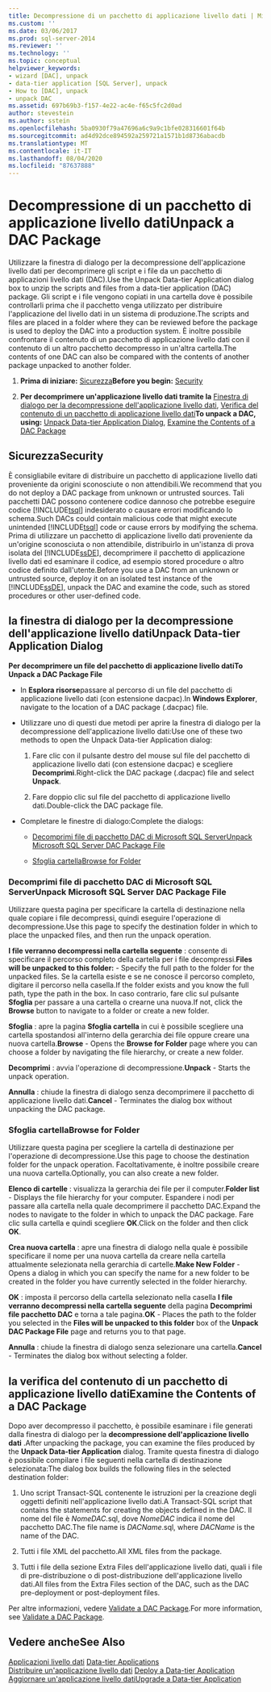 ```yaml
---
title: Decompressione di un pacchetto di applicazione livello dati | Microsoft Docs
ms.custom: ''
ms.date: 03/06/2017
ms.prod: sql-server-2014
ms.reviewer: ''
ms.technology: ''
ms.topic: conceptual
helpviewer_keywords:
- wizard [DAC], unpack
- data-tier application [SQL Server], unpack
- How to [DAC], unpack
- unpack DAC
ms.assetid: 697b69b3-f157-4e22-ac4e-f65c5fc2d0ad
author: stevestein
ms.author: sstein
ms.openlocfilehash: 5ba0930f79a47696a6c9a9c1bfe028316601f64b
ms.sourcegitcommit: ad4d92dce894592a259721a1571b1d8736abacdb
ms.translationtype: MT
ms.contentlocale: it-IT
ms.lasthandoff: 08/04/2020
ms.locfileid: "87637888"
---
```

# <a name="unpack-a-dac-package"></a><span data-ttu-id="bda3b-102">Decompressione di un pacchetto di applicazione livello dati</span><span class="sxs-lookup"><span data-stu-id="bda3b-102">Unpack a DAC Package</span></span>
  <span data-ttu-id="bda3b-103">Utilizzare la finestra di dialogo per la decompressione dell'applicazione livello dati per decomprimere gli script e i file da un pacchetto di applicazioni livello dati (DAC).</span><span class="sxs-lookup"><span data-stu-id="bda3b-103">Use the Unpack Data-tier Application dialog box to unzip the scripts and files from a data-tier application (DAC) package.</span></span> <span data-ttu-id="bda3b-104">Gli script e i file vengono copiati in una cartella dove è possibile controllarli prima che il pacchetto venga utilizzato per distribuire l'applicazione del livello dati in un sistema di produzione.</span><span class="sxs-lookup"><span data-stu-id="bda3b-104">The scripts and files are placed in a folder where they can be reviewed before the package is used to deploy the DAC into a production system.</span></span> <span data-ttu-id="bda3b-105">È inoltre possibile confrontare il contenuto di un pacchetto di applicazione livello dati con il contenuto di un altro pacchetto decompresso in un'altra cartella.</span><span class="sxs-lookup"><span data-stu-id="bda3b-105">The contents of one DAC can also be compared with the contents of another package unpacked to another folder.</span></span>  
  
1.  <span data-ttu-id="bda3b-106">**Prima di iniziare:**  [Sicurezza](#Security)</span><span class="sxs-lookup"><span data-stu-id="bda3b-106">**Before you begin:**  [Security](#Security)</span></span>  
  
2.  <span data-ttu-id="bda3b-107">**Per decomprimere un'applicazione livello dati tramite la**  [Finestra di dialogo per la decompressione dell'applicazione livello dati](#UnpackDACDial), [Verifica del contenuto di un pacchetto di applicazione livello dati](#ExamDACPack)</span><span class="sxs-lookup"><span data-stu-id="bda3b-107">**To unpack a DAC, using:**  [Unpack Data-tier Application Dialog](#UnpackDACDial), [Examine the Contents of a DAC Package](#ExamDACPack)</span></span>  
  
##  <a name="security"></a><a name="Security"></a> <span data-ttu-id="bda3b-108">Sicurezza</span><span class="sxs-lookup"><span data-stu-id="bda3b-108">Security</span></span>  
 <span data-ttu-id="bda3b-109">È consigliabile evitare di distribuire un pacchetto di applicazione livello dati proveniente da origini sconosciute o non attendibili.</span><span class="sxs-lookup"><span data-stu-id="bda3b-109">We recommend that you do not deploy a DAC package from unknown or untrusted sources.</span></span> <span data-ttu-id="bda3b-110">Tali pacchetti DAC possono contenere codice dannoso che potrebbe eseguire codice [!INCLUDE[tsql](../../includes/tsql-md.md)] indesiderato o causare errori modificando lo schema.</span><span class="sxs-lookup"><span data-stu-id="bda3b-110">Such DACs could contain malicious code that might execute unintended [!INCLUDE[tsql](../../includes/tsql-md.md)] code or cause errors by modifying the schema.</span></span> <span data-ttu-id="bda3b-111">Prima di utilizzare un pacchetto di applicazione livello dati proveniente da un'origine sconosciuta o non attendibile, distribuirlo in un'istanza di prova isolata del [!INCLUDE[ssDE](../../includes/ssde-md.md)], decomprimere il pacchetto di applicazione livello dati ed esaminare il codice, ad esempio stored procedure o altro codice definito dall'utente.</span><span class="sxs-lookup"><span data-stu-id="bda3b-111">Before you use a DAC from an unknown or untrusted source, deploy it on an isolated test instance of the [!INCLUDE[ssDE](../../includes/ssde-md.md)], unpack the DAC and examine the code, such as stored procedures or other user-defined code.</span></span>  
  
##  <a name="unpack-data-tier-application-dialog"></a><a name="UnpackDACDial"></a> <span data-ttu-id="bda3b-112">la finestra di dialogo per la decompressione dell'applicazione livello dati</span><span class="sxs-lookup"><span data-stu-id="bda3b-112">Unpack Data-tier Application Dialog</span></span>  
 <span data-ttu-id="bda3b-113">**Per decomprimere un file del pacchetto di applicazione livello dati**</span><span class="sxs-lookup"><span data-stu-id="bda3b-113">**To Unpack a DAC Package File**</span></span>  
  
-   <span data-ttu-id="bda3b-114">In **Esplora risorse**passare al percorso di un file del pacchetto di applicazione livello dati (con estensione dacpac).</span><span class="sxs-lookup"><span data-stu-id="bda3b-114">In **Windows Explorer**, navigate to the location of a DAC package (.dacpac) file.</span></span>  
  
-   <span data-ttu-id="bda3b-115">Utilizzare uno di questi due metodi per aprire la finestra di dialogo per la decompressione dell'applicazione livello dati:</span><span class="sxs-lookup"><span data-stu-id="bda3b-115">Use one of these two methods to open the Unpack Data-tier Application dialog:</span></span>  
  
    1.  <span data-ttu-id="bda3b-116">Fare clic con il pulsante destro del mouse sul file del pacchetto di applicazione livello dati (con estensione dacpac) e scegliere **Decomprimi**.</span><span class="sxs-lookup"><span data-stu-id="bda3b-116">Right-click the DAC package (.dacpac) file and select **Unpack**.</span></span>  
  
    2.  <span data-ttu-id="bda3b-117">Fare doppio clic sul file del pacchetto di applicazione livello dati.</span><span class="sxs-lookup"><span data-stu-id="bda3b-117">Double-click the DAC package file.</span></span>  
  
-   <span data-ttu-id="bda3b-118">Completare le finestre di dialogo:</span><span class="sxs-lookup"><span data-stu-id="bda3b-118">Complete the dialogs:</span></span>  
  
    -   [<span data-ttu-id="bda3b-119">Decomprimi file di pacchetto DAC di Microsoft SQL Server</span><span class="sxs-lookup"><span data-stu-id="bda3b-119">Unpack Microsoft SQL Server DAC Package File</span></span>](#Unpack)  
  
    -   [<span data-ttu-id="bda3b-120">Sfoglia cartella</span><span class="sxs-lookup"><span data-stu-id="bda3b-120">Browse for Folder</span></span>](#Browse)  
  
###  <a name="unpack-microsoft-sql-server-dac-package-file"></a><a name="Unpack"></a> <span data-ttu-id="bda3b-121">Decomprimi file di pacchetto DAC di Microsoft SQL Server</span><span class="sxs-lookup"><span data-stu-id="bda3b-121">Unpack Microsoft SQL Server DAC Package File</span></span>  
 <span data-ttu-id="bda3b-122">Utilizzare questa pagina per specificare la cartella di destinazione nella quale copiare i file decompressi, quindi eseguire l'operazione di decompressione.</span><span class="sxs-lookup"><span data-stu-id="bda3b-122">Use this page to specify the destination folder in which to place the unpacked files, and then run the unpack operation.</span></span>  
  
 <span data-ttu-id="bda3b-123">**I file verranno decompressi nella cartella seguente** : consente di specificare il percorso completo della cartella per i file decompressi.</span><span class="sxs-lookup"><span data-stu-id="bda3b-123">**Files will be unpacked to this folder:** - Specify the full path to the folder for the unpacked files.</span></span> <span data-ttu-id="bda3b-124">Se la cartella esiste e se ne conosce il percorso completo, digitare il percorso nella casella.</span><span class="sxs-lookup"><span data-stu-id="bda3b-124">If the folder exists and you know the full path, type the path in the box.</span></span> <span data-ttu-id="bda3b-125">In caso contrario, fare clic sul pulsante **Sfoglia** per passare a una cartella o crearne una nuova.</span><span class="sxs-lookup"><span data-stu-id="bda3b-125">If not, click the **Browse** button to navigate to a folder or create a new folder.</span></span>  
  
 <span data-ttu-id="bda3b-126">**Sfoglia** : apre la pagina **Sfoglia cartella** in cui è possibile scegliere una cartella spostandosi all'interno della gerarchia dei file oppure creare una nuova cartella.</span><span class="sxs-lookup"><span data-stu-id="bda3b-126">**Browse** - Opens the **Browse for Folder** page where you can choose a folder by navigating the file hierarchy, or create a new folder.</span></span>  
  
 <span data-ttu-id="bda3b-127">**Decomprimi** : avvia l'operazione di decompressione.</span><span class="sxs-lookup"><span data-stu-id="bda3b-127">**Unpack** - Starts the unpack operation.</span></span>  
  
 <span data-ttu-id="bda3b-128">**Annulla** : chiude la finestra di dialogo senza decomprimere il pacchetto di applicazione livello dati.</span><span class="sxs-lookup"><span data-stu-id="bda3b-128">**Cancel** - Terminates the dialog box without unpacking the DAC package.</span></span>  
  
###  <a name="browse-for-folder"></a><a name="Browse"></a> <span data-ttu-id="bda3b-129">Sfoglia cartella</span><span class="sxs-lookup"><span data-stu-id="bda3b-129">Browse for Folder</span></span>  
 <span data-ttu-id="bda3b-130">Utilizzare questa pagina per scegliere la cartella di destinazione per l'operazione di decompressione.</span><span class="sxs-lookup"><span data-stu-id="bda3b-130">Use this page to choose the destination folder for the unpack operation.</span></span> <span data-ttu-id="bda3b-131">Facoltativamente, è inoltre possibile creare una nuova cartella.</span><span class="sxs-lookup"><span data-stu-id="bda3b-131">Optionally, you can also create a new folder.</span></span>  
  
 <span data-ttu-id="bda3b-132">**Elenco di cartelle** : visualizza la gerarchia dei file per il computer.</span><span class="sxs-lookup"><span data-stu-id="bda3b-132">**Folder list** - Displays the file hierarchy for your computer.</span></span> <span data-ttu-id="bda3b-133">Espandere i nodi per passare alla cartella nella quale decomprimere il pacchetto DAC.</span><span class="sxs-lookup"><span data-stu-id="bda3b-133">Expand the nodes to navigate to the folder in which to unpack the DAC package.</span></span> <span data-ttu-id="bda3b-134">Fare clic sulla cartella e quindi scegliere **OK**.</span><span class="sxs-lookup"><span data-stu-id="bda3b-134">Click on the folder and then click **OK**.</span></span>  
  
 <span data-ttu-id="bda3b-135">**Crea nuova cartella** : apre una finestra di dialogo nella quale è possibile specificare il nome per una nuova cartella da creare nella cartella attualmente selezionata nella gerarchia di cartelle.</span><span class="sxs-lookup"><span data-stu-id="bda3b-135">**Make New Folder** - Opens a dialog in which you can specify the name for a new folder to be created in the folder you have currently selected in the folder hierarchy.</span></span>  
  
 <span data-ttu-id="bda3b-136">**OK** : imposta il percorso della cartella selezionato nella casella **I file verranno decompressi nella cartella seguente** della pagina **Decomprimi file pacchetto DAC** e torna a tale pagina.</span><span class="sxs-lookup"><span data-stu-id="bda3b-136">**OK** - Places the path to the folder you selected in the **Files will be unpacked to this folder** box of the **Unpack DAC Package File** page and returns you to that page.</span></span>  
  
 <span data-ttu-id="bda3b-137">**Annulla** : chiude la finestra di dialogo senza selezionare una cartella.</span><span class="sxs-lookup"><span data-stu-id="bda3b-137">**Cancel** - Terminates the dialog box without selecting a folder.</span></span>  
  
##  <a name="examine-the-contents-of-a-dac-package"></a><a name="ExamDACPack"></a> <span data-ttu-id="bda3b-138">la verifica del contenuto di un pacchetto di applicazione livello dati</span><span class="sxs-lookup"><span data-stu-id="bda3b-138">Examine the Contents of a DAC Package</span></span>  
 <span data-ttu-id="bda3b-139">Dopo aver decompresso il pacchetto, è possibile esaminare i file generati dalla finestra di dialogo per la **decompressione dell'applicazione livello dati** .</span><span class="sxs-lookup"><span data-stu-id="bda3b-139">After unpacking the package, you can examine the files produced by the **Unpack Data-tier Application** dialog.</span></span> <span data-ttu-id="bda3b-140">Tramite questa finestra di dialogo è possibile compilare i file seguenti nella cartella di destinazione selezionata:</span><span class="sxs-lookup"><span data-stu-id="bda3b-140">The dialog box builds the following files in the selected destination folder:</span></span>  
  
1.  <span data-ttu-id="bda3b-141">Uno script Transact-SQL contenente le istruzioni per la creazione degli oggetti definiti nell'applicazione livello dati.</span><span class="sxs-lookup"><span data-stu-id="bda3b-141">A Transact-SQL script that contains the statements for creating the objects defined in the DAC.</span></span> <span data-ttu-id="bda3b-142">Il nome del file è *NomeDAC*.sql, dove *NomeDAC* indica il nome del pacchetto DAC.</span><span class="sxs-lookup"><span data-stu-id="bda3b-142">The file name is *DACName*.sql, where *DACName* is the name of the DAC.</span></span>  
  
2.  <span data-ttu-id="bda3b-143">Tutti i file XML del pacchetto.</span><span class="sxs-lookup"><span data-stu-id="bda3b-143">All XML files from the package.</span></span>  
  
3.  <span data-ttu-id="bda3b-144">Tutti i file della sezione Extra Files dell'applicazione livello dati, quali i file di pre-distribuzione o di post-distribuzione dell'applicazione livello dati.</span><span class="sxs-lookup"><span data-stu-id="bda3b-144">All files from the Extra Files section of the DAC, such as the DAC pre-deployment or post-deployment files.</span></span>  
  
 <span data-ttu-id="bda3b-145">Per altre informazioni, vedere [Validate a DAC Package](validate-a-dac-package.md).</span><span class="sxs-lookup"><span data-stu-id="bda3b-145">For more information, see [Validate a DAC Package](validate-a-dac-package.md).</span></span>  
  
## <a name="see-also"></a><span data-ttu-id="bda3b-146">Vedere anche</span><span class="sxs-lookup"><span data-stu-id="bda3b-146">See Also</span></span>  
 <span data-ttu-id="bda3b-147">[Applicazioni livello dati](data-tier-applications.md) </span><span class="sxs-lookup"><span data-stu-id="bda3b-147">[Data-tier Applications](data-tier-applications.md) </span></span>  
 <span data-ttu-id="bda3b-148">[Distribuire un'applicazione livello dati](deploy-a-data-tier-application.md) </span><span class="sxs-lookup"><span data-stu-id="bda3b-148">[Deploy a Data-tier Application](deploy-a-data-tier-application.md) </span></span>  
 [<span data-ttu-id="bda3b-149">Aggiornare un'applicazione livello dati</span><span class="sxs-lookup"><span data-stu-id="bda3b-149">Upgrade a Data-tier Application</span></span>](upgrade-a-data-tier-application.md)  
  
  
